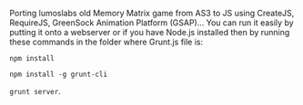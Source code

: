 Porting lumoslabs old Memory Matrix game from AS3 to JS using CreateJS, RequireJS, GreenSock Animation Platform (GSAP)...
You can run it easily by putting it onto a webserver or if you have Node.js installed then by running these commands in the folder where Grunt.js file is:

```npm install```

```npm install -g grunt-cli```

```grunt server```.